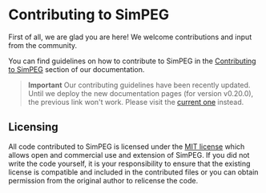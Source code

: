 # Contributing to SimPEG

First of all, we are glad you are here! We welcome contributions and input
from the community.

You can find guidelines on how to contribute to SimPEG in the [Contributing to
SimPEG](https://docs.simpeg.xyz/content/getting_started/contributing/index.html)
section of our documentation.

> **Important**
> Our contributing guidelines have been recently updated. Until we deploy the
> new documentation pages (for version v0.20.0), the previous link won't work.
> Please visit the [current
> one](https://docs.simpeg.xyz/content/basic/installing_for_developers.html)
> instead.


## Licensing

All code contributed to SimPEG is licensed under the [MIT license](LICENSE)
which allows open and commercial use and extension of SimPEG. If you did not
write the code yourself, it is your responsibility to ensure that the existing
license is compatible and included in the contributed files or you can obtain
permission from the original author to relicense the code.
